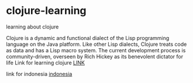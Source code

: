 # clojure-learning
learning about clojure

Clojure is a dynamic and functional dialect of the Lisp programming language on the Java platform. Like other Lisp dialects, Clojure treats code as data and has a Lisp macro system. The current development process is community-driven, overseen by Rich Hickey as its benevolent dictator for life
Link for learning clojure [LINK](https://www.tutorialspoint.com/clojure/index.htm)

link for indonesia [indonesia](https://github.com/squest/clojure-tutorial)
